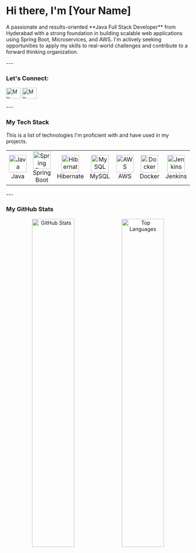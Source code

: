 # Hi there, I'm [Your Name]           
 
<p align="left"> 
A passionate and results-oriented **Java Full Stack Developer** from Hyderabad with a strong 
foundation in building scalable web applications using Spring Boot, Microservices, and AWS. I'm 
actively seeking opportunities to apply my skills to real-world challenges and contribute to a forward
thinking organization. 
</p> 
 --- 
 
###    Let's Connect: 
<p align="left"> 
<a href="https://linkedin.com/in/[Your-LinkedIn-Username]" target="blank"><img align="center" 
src="https://raw.githubusercontent.com/rahuldkjain/github-profile-readme
generator/master/src/images/icons/Social/linked-in-alt.svg" alt="My LinkedIn Profile" height="30" 
width="40" /></a> 
<a href="mailto:[your.email@gmail.com]" target="blank"><img align="center" 
src="https://raw.githubusercontent.com/rahuldkjain/github-profile-readme
generator/master/src/images/icons/Social/gmail.svg" alt="My Email Address" height="30" width="40" 
/></a> 
</p> 
 --- 
 
###      My Tech Stack 
This is a list of technologies I'm proficient with and have used in my projects. 
 
<table> 
  <tr> 
    <td align="center" width="96"> 
      <a href="#-my-tech-stack"> 
        <img src="https://cdn.jsdelivr.net/gh/devicons/devicon/icons/java/java-original-wordmark.svg" 
width="48" height="48" alt="Java" /> 
      </a> 
      <br>Java 
    </td> 
    <td align="center" width="96"> 
      <a href="#-my-tech-stack"> 
        <img src="https://cdn.jsdelivr.net/gh/devicons/devicon/icons/spring/spring-original-wordmark.svg" 
width="48" height="48" alt="Spring Boot" /> 
      </a> 
      <br>Spring Boot 
    </td> 
     <td align="center" width="96"> 
      <a href="#-my-tech-stack"> 
        <img src="https://cdn.jsdelivr.net/gh/devicons/devicon/icons/hibernate/hibernate-original
wordmark.svg" width="48" height="48" alt="Hibernate" /> 
      </a> 
      <br>Hibernate 
    </td> 
    <td align="center" width="96"> 
      <a href="#-my-tech-stack"> 
        <img src="https://cdn.jsdelivr.net/gh/devicons/devicon/icons/mysql/mysql-original-wordmark.svg" 
width="48" height="48" alt="MySQL" /> 
      </a> 
      <br>MySQL 
    </td> 
     <td align="center" width="96"> 
      <a href="#-my-tech-stack"> 
        <img 
src="https://cdn.jsdelivr.net/gh/devicons/devicon/icons/amazonwebservices/amazonwebservices
original-wordmark.svg" width="48" height="48" alt="AWS" /> 
      </a> 
      <br>AWS 
    </td> 
    <td align="center" width="96"> 
      <a href="#-my-tech-stack"> 
        <img src="https://cdn.jsdelivr.net/gh/devicons/devicon/icons/docker/docker-original
wordmark.svg" width="48" height="48" alt="Docker" /> 
      </a> 
      <br>Docker 
    </td> 
      <td align="center" width="96"> 
      <a href="#-my-tech-stack"> 
        <img src="https://cdn.jsdelivr.net/gh/devicons/devicon/icons/jenkins/jenkins-original.svg" 
width="48" height="48" alt="Jenkins" /> 
      </a> 
      <br>Jenkins 
    </td> 
  </tr> 
</table> 
 --- 
 
###       My GitHub Stats 
<p align="center"> 
  <img width="48%" src="https://github-readme-stats.vercel.app/api?username=[Your-GitHub
Username]&show_icons=true&theme=radical&hide_border=true&count_private=true" alt="GitHub 
Stats" />  
  <img width="48%" src="https://github-readme-stats.vercel.app/api/top-langs/?username=[Your
GitHub-Username]&layout=compact&theme=radical&hide_border=true" alt="Top Languages" /> 
</p>
